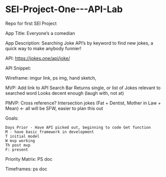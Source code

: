 # SEI-Project-One---API-Lab
Repo for first SEI Project


App Title: Everyone’s a comedian

App Description: Searching Joke API’s by keyword to find new jokes, a quick way to make anybody funnier!

API: https://jokes.one/api/joke/

API Snippet:

Wireframe: imgur link, ps img, hand sketch,

MVP:
	Add link to API
	Search Bar
	Returns single, or list of Jokes relevant to searched word
	Looks decent enough (laugh with, not at)

PMVP:
	Cross reference? Intersection jokes (Fat + Dentist, Mother in Law + Mean) <- all will be SFW, easier to plan this out 

Goals: 

	Days Prior - Have API picked out, beginning to code Get function
	M - have basic framework in development
	T initial model
	W mvp working 
	Th post mvp
	F: present

Priority Matrix: PS doc


Timeframes:
ps doc
